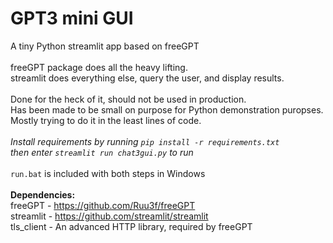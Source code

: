 # GPT3 mini GUI
A tiny Python streamlit app based on freeGPT 
<br>
<br>
freeGPT package does all the heavy lifting. 
<br>
streamlit does everything else, query the user, and display results.
<br>
<br>
Done for the heck of it, should not be used in production.
<br>
Has been made to be small on purpose for Python demonstration puropses.
<br>
Mostly trying to do it in the least lines of code.
<br>
<br>
*Install requirements by running `pip install -r requirements.txt`*
<br>
*then enter `streamlit run chat3gui.py` to run*
<br>
<br>
`run.bat` is included with both steps in Windows
<br>
<br>
**Dependencies:**
<br>
freeGPT - https://github.com/Ruu3f/freeGPT
<br>
streamlit - https://github.com/streamlit/streamlit
<br>
tls_client - An advanced HTTP library, required by freeGPT
<br>
